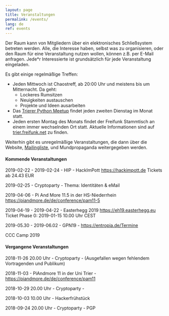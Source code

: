 ```yaml
---
layout: page
title: Veranstaltungen
permalink: /events/
lang: de
ref: events
---
```


Der Raum kann von Mitgliedern über ein elektronisches Schließsystem 
betreten werden.
Alle, die Interesse haben, selbst was zu organisieren, oder den Raum für eine Veranstaltung nutzen wollen, können z.B. per E-Mail anfragen.
Jede*r Interessierte ist grundsätzlich für jede Veranstaltung eingeladen.

Es gibt einige regelmäßige Treffen:

  - Jeden Mittwoch ist Chaostreff, ab 20:00 Uhr und meistens bis um Mitternacht. Da geht:
    - Lockeres Rumsitzen
    - Neuigkeiten austauschen
    - Projekte und Ideen ausarbeiten
  - Das [Trierer Python Meetup](http://www.meetup.com/de-DE/PythonTrier/) findet jeden zweiten Dienstag im Monat statt.
  - Jeden ersten Montag des Monats findet der Freifunk Stammtisch an einem immer wechselnden Ort statt. Aktuelle Informationen sind auf [trier.freifunk.net](https://trier.freifunk.net/) zu finden.

Weiterhin gibt es unregelmäßige Veranstaltungen, die dann über die Website, [Mailingliste](https://mailings.brandin.de/listinfo/public), und Mundpropaganda weitergegeben werden.





#### Kommende Veranstaltungen
<p class="upcoming-events"></p>

2019-02-22 - 2019-02-24 - HIP - HackImPott <https://hackimpott.de> Tickets ab 24.43 EUR

2019-02-25              - Cryptoparty - Thema: Identitäten & eMail

2019-04-06              - Pi And More 11.5 in der HS-Niederrhein <https://piandmore.de/de/conference/pam11-5>

2019-04-19 - 2019-04-22 - Easterhegg 2019 <https://eh19.easterhegg.eu> Ticket Phase 0: 2019-01-15 10.00 Uhr CEST

2019-05.30 - 2019-06.02 - GPN19 - <https://entropia.de/Termine>

CCC Camp 2019

#### Vergangene Veranstaltungen

<p class="previous-events"></p>

2018-11-26 20.00 Uhr - Cryptoparty - (Ausgefallen wegen fehlendem Vortragenden und Publikum)

2018-11-03           - PiAndmore 11 in der Uni Trier - <https://piandmore.de/de/conference/pam11>

2018-10-29 20.00 Uhr - Cryptoparty - 

2018-10-03 10.00 Uhr - Hackerfrühstück

2018-09-24 20.00 Uhr - Cryptoparty - PGP


<script src="/js/moment-with-locales.min.js"></script>
<script src="/js/events.js"></script>
